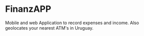 # FinanzAPP
 Mobile and web Application to record expenses and income. Also geolocates your nearest ATM's in Uruguay.
